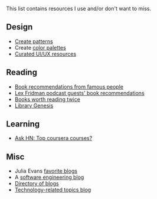 This list contains resources I use and/or don't want to miss.

## Design

- [Create patterns](https://patternpad.com/)
- Create [color palettes](https://colorbox.io/)
- [Curated UI/UX resources](https://www.uxdatabase.io/product-database)

## Reading

- [Book recommendations from famous people](https://www.readthistwice.com/)
- [Lex Fridman podcast guests' book recommendations](https://www.lexfridmanlibrary.com/)
- [Books worth reading twice](https://www.readthistwice.com/)
- [Library Genesis](http://libgen.rs/)

## Learning

- [Ask HN: Top coursera courses?](https://news.ycombinator.com/item?id=25245125&utm_source=hackernewsletter&utm_medium=email&utm_term=ask_hn)

## Misc

- Julia Evans [favorite blogs](https://jvns.ca/blog/2016/04/09/some-of-my-favorite-blogs/)
- A [software engineering blog](https://metacognitive.me)
- [Directory of blogs](https://blogsurf.io/)
- [Technology-related topics blog](https://axcelgram.com/)
